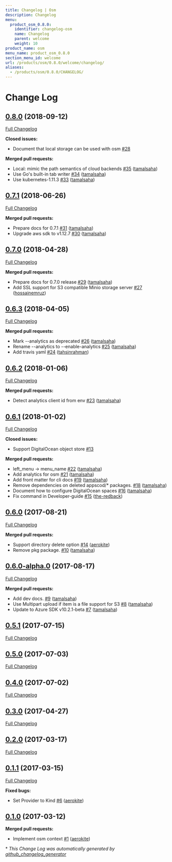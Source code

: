 ```yaml
---
title: Changelog | Osm
description: Changelog
menu:
  product_osm_0.8.0:
    identifier: changelog-osm
    name: Changelog
    parent: welcome
    weight: 10
product_name: osm
menu_name: product_osm_0.8.0
section_menu_id: welcome
url: /products/osm/0.8.0/welcome/changelog/
aliases:
  - /products/osm/0.8.0/CHANGELOG/
---
```


# Change Log

## [0.8.0](https://github.com/appscode/osm/tree/0.8.0) (2018-09-12)
[Full Changelog](https://github.com/appscode/osm/compare/0.7.1...0.8.0)

**Closed issues:**

- Document that local storage can be used with osm [\#28](https://github.com/appscode/osm/issues/28)

**Merged pull requests:**

- Local: mimic the path semantics of cloud backends [\#35](https://github.com/appscode/osm/pull/35) ([tamalsaha](https://github.com/tamalsaha))
- Use Go's built-in tab writer [\#34](https://github.com/appscode/osm/pull/34) ([tamalsaha](https://github.com/tamalsaha))
- Use kubernetes-1.11.3 [\#33](https://github.com/appscode/osm/pull/33) ([tamalsaha](https://github.com/tamalsaha))

## [0.7.1](https://github.com/appscode/osm/tree/0.7.1) (2018-06-26)
[Full Changelog](https://github.com/appscode/osm/compare/0.7.0...0.7.1)

**Merged pull requests:**

- Prepare docs for 0.7.1 [\#31](https://github.com/appscode/osm/pull/31) ([tamalsaha](https://github.com/tamalsaha))
- Upgrade aws sdk to v1.12.7 [\#30](https://github.com/appscode/osm/pull/30) ([tamalsaha](https://github.com/tamalsaha))

## [0.7.0](https://github.com/appscode/osm/tree/0.7.0) (2018-04-28)
[Full Changelog](https://github.com/appscode/osm/compare/0.6.3...0.7.0)

**Merged pull requests:**

- Prepare docs for 0.7.0 release [\#29](https://github.com/appscode/osm/pull/29) ([tamalsaha](https://github.com/tamalsaha))
- Add SSL support for S3 compatible Minio storage server [\#27](https://github.com/appscode/osm/pull/27) ([hossainemruz](https://github.com/hossainemruz))

## [0.6.3](https://github.com/appscode/osm/tree/0.6.3) (2018-04-05)
[Full Changelog](https://github.com/appscode/osm/compare/0.6.2...0.6.3)

**Merged pull requests:**

- Mark --analytics as deprecated [\#26](https://github.com/appscode/osm/pull/26) ([tamalsaha](https://github.com/tamalsaha))
- Rename --analytics to --enable-analytics [\#25](https://github.com/appscode/osm/pull/25) ([tamalsaha](https://github.com/tamalsaha))
- Add travis yaml [\#24](https://github.com/appscode/osm/pull/24) ([tahsinrahman](https://github.com/tahsinrahman))

## [0.6.2](https://github.com/appscode/osm/tree/0.6.2) (2018-01-06)
[Full Changelog](https://github.com/appscode/osm/compare/0.6.1...0.6.2)

**Merged pull requests:**

- Detect analytics client id from env [\#23](https://github.com/appscode/osm/pull/23) ([tamalsaha](https://github.com/tamalsaha))

## [0.6.1](https://github.com/appscode/osm/tree/0.6.1) (2018-01-02)
[Full Changelog](https://github.com/appscode/osm/compare/0.6.0...0.6.1)

**Closed issues:**

- Support DigitalOcean object store [\#13](https://github.com/appscode/osm/issues/13)

**Merged pull requests:**

- left\_menu -\> menu\_name [\#22](https://github.com/appscode/osm/pull/22) ([tamalsaha](https://github.com/tamalsaha))
- Add analytics for osm [\#21](https://github.com/appscode/osm/pull/21) ([tamalsaha](https://github.com/tamalsaha))
- Add front matter for cli docs [\#19](https://github.com/appscode/osm/pull/19) ([tamalsaha](https://github.com/tamalsaha))
- Remove dependencies on deleted appscod/\* packages. [\#18](https://github.com/appscode/osm/pull/18) ([tamalsaha](https://github.com/tamalsaha))
- Document how to configure DigitalOcean spaces [\#16](https://github.com/appscode/osm/pull/16) ([tamalsaha](https://github.com/tamalsaha))
- Fix command in Developer-guide [\#15](https://github.com/appscode/osm/pull/15) ([the-redback](https://github.com/the-redback))

## [0.6.0](https://github.com/appscode/osm/tree/0.6.0) (2017-08-21)
[Full Changelog](https://github.com/appscode/osm/compare/0.6.0-alpha.0...0.6.0)

**Merged pull requests:**

- Support directory delete option [\#14](https://github.com/appscode/osm/pull/14) ([aerokite](https://github.com/aerokite))
- Remove pkg package. [\#10](https://github.com/appscode/osm/pull/10) ([tamalsaha](https://github.com/tamalsaha))

## [0.6.0-alpha.0](https://github.com/appscode/osm/tree/0.6.0-alpha.0) (2017-08-17)
[Full Changelog](https://github.com/appscode/osm/compare/0.5.1...0.6.0-alpha.0)

**Merged pull requests:**

- Add dev docs. [\#9](https://github.com/appscode/osm/pull/9) ([tamalsaha](https://github.com/tamalsaha))
- Use Multipart upload if item is a file support for S3 [\#8](https://github.com/appscode/osm/pull/8) ([tamalsaha](https://github.com/tamalsaha))
- Update to Azure SDK v10.2.1-beta [\#7](https://github.com/appscode/osm/pull/7) ([tamalsaha](https://github.com/tamalsaha))

## [0.5.1](https://github.com/appscode/osm/tree/0.5.1) (2017-07-15)
[Full Changelog](https://github.com/appscode/osm/compare/0.5.0...0.5.1)

## [0.5.0](https://github.com/appscode/osm/tree/0.5.0) (2017-07-03)
[Full Changelog](https://github.com/appscode/osm/compare/0.4.0...0.5.0)

## [0.4.0](https://github.com/appscode/osm/tree/0.4.0) (2017-07-02)
[Full Changelog](https://github.com/appscode/osm/compare/0.3.0...0.4.0)

## [0.3.0](https://github.com/appscode/osm/tree/0.3.0) (2017-04-27)
[Full Changelog](https://github.com/appscode/osm/compare/0.2.0...0.3.0)

## [0.2.0](https://github.com/appscode/osm/tree/0.2.0) (2017-03-17)
[Full Changelog](https://github.com/appscode/osm/compare/0.1.1...0.2.0)

## [0.1.1](https://github.com/appscode/osm/tree/0.1.1) (2017-03-15)
[Full Changelog](https://github.com/appscode/osm/compare/0.1.0...0.1.1)

**Fixed bugs:**

- Set Provider to Kind [\#6](https://github.com/appscode/osm/pull/6) ([aerokite](https://github.com/aerokite))

## [0.1.0](https://github.com/appscode/osm/tree/0.1.0) (2017-03-12)
**Merged pull requests:**

- Implement osm context [\#1](https://github.com/appscode/osm/pull/1) ([aerokite](https://github.com/aerokite))



\* *This Change Log was automatically generated by [github_changelog_generator](https://github.com/skywinder/Github-Changelog-Generator)*